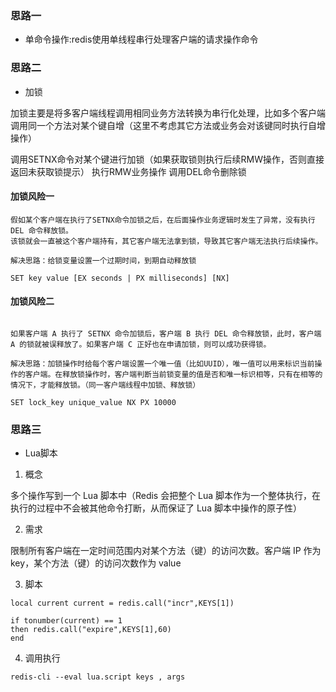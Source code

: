 
### 思路一

- 单命令操作:redis使用单线程串行处理客户端的请求操作命令

### 思路二

- 加锁

加锁主要是将多客户端线程调用相同业务方法转换为串行化处理，比如多个客户端调用同一个方法对某个键自增（这里不考虑其它方法或业务会对该键同时执行自增操作）

调用SETNX命令对某个键进行加锁（如果获取锁则执行后续RMW操作，否则直接返回未获取锁提示） 执行RMW业务操作 调用DEL命令删除锁

#### 加锁风险一

````text
假如某个客户端在执行了SETNX命令加锁之后，在后面操作业务逻辑时发生了异常，没有执行 DEL 命令释放锁。 
该锁就会一直被这个客户端持有，其它客户端无法拿到锁，导致其它客户端无法执行后续操作。
 
解决思路：给锁变量设置一个过期时间，到期自动释放锁 

SET key value [EX seconds | PX milliseconds] [NX]
````

#### 加锁风险二

````text

如果客户端 A 执行了 SETNX 命令加锁后，客户端 B 执行 DEL 命令释放锁，此时，客户端 A 的锁就被误释放了。如果客户端 C 正好也在申请加锁，则可以成功获得锁。 

解决思路：加锁操作时给每个客户端设置一个唯一值（比如UUID），唯一值可以用来标识当前操作的客户端。在释放锁操作时，客户端判断当前锁变量的值是否和唯一标识相等，只有在相等的情况下，才能释放锁。（同一客户端线程中加锁、释放锁） 

SET lock_key unique_value NX PX 10000

````
### 思路三

- Lua脚本

1. 概念
   
多个操作写到一个 Lua 脚本中（Redis 会把整个 Lua 脚本作为一个整体执行，在执行的过程中不会被其他命令打断，从而保证了 Lua 脚本中操作的原子性）

2. 需求
   
限制所有客户端在一定时间范围内对某个方法（键）的访问次数。客户端 IP 作为 key，某个方法（键）的访问次数作为 value

3. 脚本
  
````shell
local current current = redis.call("incr",KEYS[1])

if tonumber(current) == 1
then redis.call("expire",KEYS[1],60)
end

````
4. 调用执行
   
````shell
redis-cli --eval lua.script keys , args
````